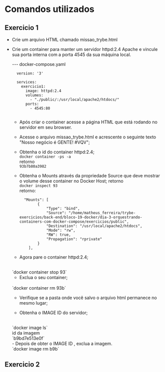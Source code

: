 # Comandos utilizados

## Exercicio 1

- Crie um arquivo HTML chamado missao_trybe.html

- Crie um container para manter um servidor httpd:2.4 Apache e vincule sua porta interna com a porta 4545 da sua máquina local.

  --- docker-compose.yaml

  ~~~
    version: '3'

    services: 
      exercicio1:
        image: httpd:2.4
        volumes:
          - "./public/:/usr/local/apache2/htdocs/"
        ports:
          - 4545:80
    
  ~~~

  - Após criar o container acesse a página HTML que está rodando no servidor em seu browser.

  - Acesse o arquivo missao_trybe.html e acrescente o seguinte texto "Nosso negócio é GENTE! #VQV";

  - Obtenha o id do container httpd:2.4;
    <br>
    `docker container -ps -a`
    <br>
    retorno
    <br>
    `93b7b80a3982`
  - Obtenha o Mounts através da propriedade Source que deve mostrar o volume desse container no Docker Host;
    retorno
    <br>
    `docker inspect 93 `
    <br>
    retorno:
    <br>
    ~~~
      "Mounts": [
            {
                "Type": "bind",
                "Source": "/home/matheus_ferreira/trybe-exercicios/back-end/bloco-19-docker/dia-3-orquestrando-containers-com-docker-compose/exercicios/public",
                "Destination": "/usr/local/apache2/htdocs",
                "Mode": "rw",
                "RW": true,
                "Propagation": "rprivate"
            }
        ],
    ~~~

  - Agora pare o container httpd:2.4;
  <br>
  `docker container stop 93`

  - Exclua o seu container;
  <br>
  `docker container rm 93b`

  - Verifique se a pasta onde você salvo o arquivo html permanece no mesmo lugar;

  - Obtenha o IMAGE ID do servidor;
  <br>
  `docker image ls`
  <br>
  id da imagem
  <br>
  `b9bd7e513e0f`
  <br>
  - Depois de obter o IMAGE ID , exclua a imagem.
  <br>
  `docker image rm b9b`


## Exercicio 2

